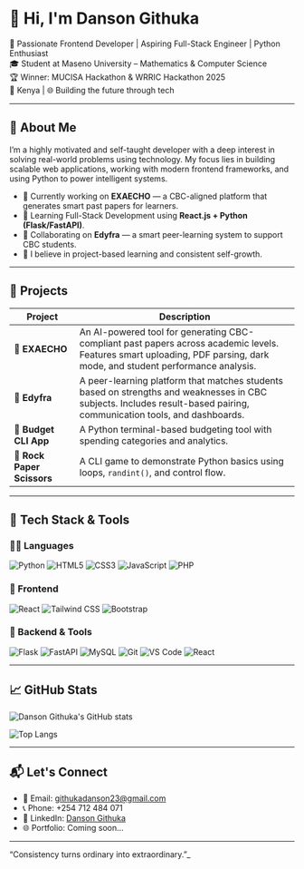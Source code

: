 # 👋 Hi, I'm Danson Githuka

🚀 Passionate Frontend Developer | Aspiring Full-Stack Engineer | Python Enthusiast  
🎓 Student at Maseno University – Mathematics & Computer Science  
🏆 Winner: MUCISA Hackathon & WRRIC Hackathon 2025  
📍 Kenya | 🌐 Building the future through tech

---

## 🧠 About Me

I’m a highly motivated and self-taught developer with a deep interest in solving real-world problems using technology. My focus lies in building scalable web applications, working with modern frontend frameworks, and using Python to power intelligent systems.

- 🔭 Currently working on **EXAECHO** — a CBC-aligned platform that generates smart past papers for learners.
- 🌱 Learning Full-Stack Development using **React.js + Python (Flask/FastAPI)**.
- 👯 Collaborating on **Edyfra** — a smart peer-learning system to support CBC students.
- 🧩 I believe in project-based learning and consistent self-growth.

---

## 💼 Projects

| Project      | Description |
|-------------|-------------|
| 🔹 **EXAECHO** | An AI-powered tool for generating CBC-compliant past papers across academic levels. Features smart uploading, PDF parsing, dark mode, and student performance analysis. |
| 🔹 **Edyfra** | A peer-learning platform that matches students based on strengths and weaknesses in CBC subjects. Includes result-based pairing, communication tools, and dashboards. |
| 🔹 **Budget CLI App** | A Python terminal-based budgeting tool with spending categories and analytics. |
| 🔹 **Rock Paper Scissors** | A CLI game to demonstrate Python basics using loops, `randint()`, and control flow. |

---

## 🧰 Tech Stack & Tools

### 👨‍💻 Languages
![Python](https://img.shields.io/badge/-Python-3776AB?style=flat-square&logo=python&logoColor=white)
![HTML5](https://img.shields.io/badge/-HTML5-E34F26?style=flat-square&logo=html5&logoColor=white)
![CSS3](https://img.shields.io/badge/-CSS3-1572B6?style=flat-square&logo=css3)
![JavaScript](https://img.shields.io/badge/-JavaScript-F7DF1E?style=flat-square&logo=javascript&logoColor=black)
![PHP](https://img.shields.io/badge/-PHP-777BB4?style=flat-square&logo=php&logoColor=white)

### 🚀 Frontend
![React](https://img.shields.io/badge/-React-61DAFB?style=flat-square&logo=react)
![Tailwind CSS](https://img.shields.io/badge/-Tailwind%20CSS-38B2AC?style=flat-square&logo=tailwind-css)
![Bootstrap](https://img.shields.io/badge/-Bootstrap-563D7C?style=flat-square&logo=bootstrap)

### 🧠 Backend & Tools
![Flask](https://img.shields.io/badge/-Flask-000000?style=flat-square&logo=flask)
![FastAPI](https://img.shields.io/badge/-FastAPI-009688?style=flat-square&logo=fastapi)
![MySQL](https://img.shields.io/badge/-MySQL-4479A1?style=flat-square&logo=mysql)
![Git](https://img.shields.io/badge/-Git-F05032?style=flat-square&logo=git)
![VS Code](https://img.shields.io/badge/-VS%20Code-007ACC?style=flat-square&logo=visual-studio-code)
![React](https://img.shields.io/badge/React-20232A?style=for-the-badge&logo=react&logoColor=61DAFB)


---

## 📈 GitHub Stats

![Danson Githuka's GitHub stats](https://github-readme-stats.vercel.app/api?username=DanEinstein&show_icons=true&theme=tokyonight)

![Top Langs](https://github-readme-stats.vercel.app/api/top-langs/?username=DanEinstein&layout=compact&theme=tokyonight)

---

## 📬 Let's Connect

- 📧 Email: [githukadanson23@gmail.com](mailto:githukadanson23@gmail.com)  
- 📞 Phone: +254 712 484 071  
- 💼 LinkedIn: [Danson Githuka](https://linkedin.com/in/danson-githuka)  
- 🌐 Portfolio: Coming soon...

---

“Consistency turns ordinary into extraordinary.”_

